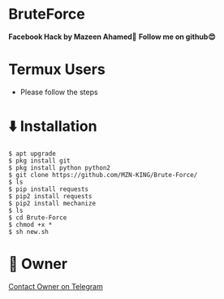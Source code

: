 # BruteForce
**Facebook Hack by Mazeen Ahamed🤩**
**Follow me on github😍**

# Termux Users
- Please follow the steps

# ⬇️ Installation

```$ apt update
$ apt upgrade
$ pkg install git
$ pkg install python python2
$ git clone https://github.com/MZN-KING/Brute-Force/
$ ls
$ pip install requests
$ pip2 install requests
$ pip2 install mechanize
$ ls
$ cd Brute-Force
$ chmod +x *
$ sh new.sh
```

# 🤠 Owner

[Contact Owner on Telegram](https://t.me/mazeenoffi)
